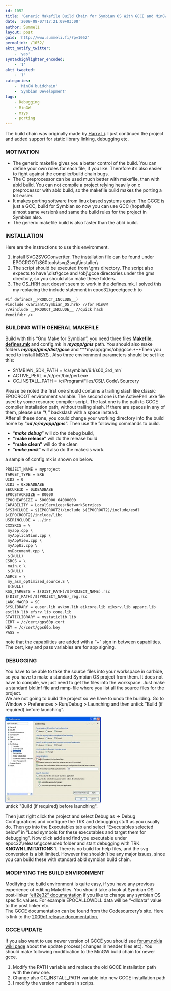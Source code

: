 ```yaml
---
id: 1052
title: 'Generic Makefile Build Chain for Symbian OS With GCCE and MinGW'
date: '2009-08-07T17:21:09+03:00'
author: Summeli
layout: post
guid: 'http://www.summeli.fi/?p=1052'
permalink: /1052/
aktt_notify_twitter:
    - 'yes'
syntaxhighlighter_encoded:
    - '1'
aktt_tweeted:
    - '1'
categories:
    - 'MinGW buidchain'
    - 'Symbian Development'
tags:
    - Debugging
    - MinGW
    - msys
    - porting
---
```


The build chain was originally made by [Harry Li](http://blogs.forum.nokia.com/blog/harry-lis-forum-nokia-blog/2009/02/10/a-generic-makefile-build-script-for-symbian). I just continued the project and added support for static library linking, debugging etc.

### MOTIVATION

- The generic makefile gives you a better control of the build. You can define your own rules for each file, if you like. Therefore it’s also easier to fight against the compiler/build chain bugs.
- The C preprocessor can be used much better with makefile, than with abld build. You can not compile a project relying heavily on c preprocessor with abld build, so the makefile build makes the porting a lot easier.
- It makes porting software from linux based systems easier. The GCCE is just a GCC, build for Symbian so now you can use GCC (hopefully almost same version) and same the build rules for the project in Symbian also.
- The generic makefile build is also faster than the abld build.

### INSTALLATION   
Here are the instructions to use this environment.

1. install SVG2SVGConvertter. The installation file can be found under EPOCROOT\\S60tools\\svg2svgt\\installer\\
2. The script should be executed from \\gms directory. The script also expects to have \\dist\\gcce and \\obj\\gcce directories under the gms directory, so you should also make these folders.
3. The OS\_HRH part doesn’t seem to work in the defines.mk. I solved this my replacing the include statement in epoc32\\gcce\\gcce.h to 
```
#if defined(__PRODUCT_INCLUDE__)
#include <variant/Symbian_OS.hrh> //for MinGW
//#include __PRODUCT_INCLUDE__ //quick hack
#endif<br />
```
    
### BUILDING WITH GENERAL MAKEFILE

Build with this “Gnu Make for Symbian”, you need three files **[Makefile](/wp-content/uploads/2009/08/Makefile)**, **[defines.mk](/wp-content/uploads/2009/08/defines.mk)** and config.mk in ***myapp/gms*** path. You should also make folders ***myapp/gms/dist/gcce*** and ***myapp/gms/obj/gcce.***Then you need to install [MSYS](http://www.mingw.org/wiki/msys) . Also three environment parameters should be set like this:

- SYMBIAN\_SDK\_PATH = /c/symbian/9.1/s60\_3rd\_mr/
- ACTIVE\_PERL = /c/perl/bin/perl.exe
- CC\_INSTALL\_PATH = /c/Program\\Files/CSL\\ Code\\ Sourcery

Please be noted the first one should contains a trailing slash like classic EPOCROOT environment variable. The second one is the ActivePerl .exe file used by some resource compiler script. The last one is the path to GCCE compiler installation path, without trailing slash. If there are spaces in any of them, please use **“\\ ”** backslash with a space instead.  
After all these done, you could change your working directory into the build home by “***cd /c/myapp/gms***“. Then use the following commands to build.

- “***make debug***” will do the debug build,
- **“make release”** will do the release build
- **“make clean”** will do the clean
- “***make pack***” will also do the makesis work.

a sample of config.mk is shown on below.

```
PROJECT_NAME = myproject
TARGET_TYPE = EXE
UID2 = 0
UID3 = 0xDEADBABE
SECUREID = 0xDEADBABE
EPOCSTACKSIZE = 80000
EPOCHEAPSIZE = 5000000 64000000
CAPABILITY = LocalServices+NetworkServices
SYSINCLUDE = $(EPOCROOT2)/include $(EPOCROOT2)/include/esdl $(EPOCROOT2)/include/libc
USERINCLUDE = ../inc
CXXSRCS = \
 myapp.cpp \
 myApplication.cpp \
 myAppView.cpp \
 myAppUi.cpp \
 myDocument.cpp \
 $(NULL)
CSRCS = \
 main.c \
 $(NULL)
ASRCS = \
 my_asm_optimized_source.S \
 $(NULL)
RSS_TARGETS = $(DIST_PATH)/$(PROJECT_NAME).rsc $(DIST_PATH)/$(PROJECT_NAME)_reg.rsc
LANG_MACRO = SC
SYSLIBRARY = euser.lib avkon.lib eikcore.lib eiksrv.lib apparc.lib estlib.lib efsrv.lib cone.lib
STATICLIBRARY = mystaticlib.lib
CERT = /c/cert/gps60p.cert
KEY = /c/cert/gps60p.key
PASS =
```

note that the capabilities are added with a “+” sign in between capabilties. The cert, key and pass variables are for app signing.  

### DEBUGGING   
You have to be able to take the source files into your workspace in carbide, so you have to make a standard Symbian OS project from them. It does not have to compile, we just need to get the files into the workspace. Just make a standard bld.inf file and mmp-file where you list all the source files for the project.  
We are not going to build the project so we have to undo the building. Go to Window &gt; Preferences &gt; Run/Debug &gt; Launching and then untick “Build (if required) before launching”.  

[![carbide_nobuild](/wp-content/uploads/2009/07/carbide_nobuild-300x270.jpg)](/wp-content/uploads/2009/07/carbide_nobuild.jpeg)   
untick "Build (if required) before launching".

Then just right click the project and select Debug as -&gt; Debug Configurations and configure the TRK and debugging stuff as you usually do. Then go into the Executables tab and select “Executables selected below” in “Load symbols for these executables and target them for debugging”. Now click add and find you executable under epoc32\\release\\gcce\\udeb folder and start debugging with TRK.  
**KNOWN LIMITATIONS** 1. There is no build for help files, and the svg conversion is a bit limited. However the shouldn’t be any major issues, since you can build these with standard abld symbian build chain.

### MODIFYING THE BUILD ENVIRONMENT

Modifying the build environment is quite easy, if you have any previous experience of editing Makefiles. You should take a look at Symbian OS post-linker [“elf2e32” documentation](http://developer.symbian.com/main/documentation/sdl/symbian94/sdk/doc_source/ToolsAndUtilities94/Build-ref/Elf2E32Syntax.html) if you like to change any symbian OS specific values. For example EPOCALLOWDLL data will be “–dlldata” value to the post linker etc.  
The GCCE documentation can be found from the Codesourcery’s site. Here is link to the [2009q1 release documentation. ](http://www.codesourcery.com/sgpp/lite/arm/portal/release822)  

### GCCE UPDATE   
If you also want to use newer version of GCCE you should see [forum.nokia wiki page](http://wiki.forum.nokia.com/index.php/How_to_use_GCCE_4_with_Symbian_SDKs) about the update process( changes in header files etc). You should make following modification to the MinGW build chain for newer gcce.

1. Modify the PATH variable and replace the old GCCE installation path with the new one.
2. Change also CC\_INSTALL\_PATH variable into new GCCE installation path
3. I modify the version numbers in scrips.